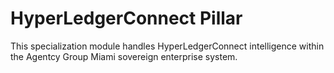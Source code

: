 # HyperLedgerConnect Pillar

This specialization module handles HyperLedgerConnect intelligence within the Agentcy Group Miami sovereign enterprise system.
